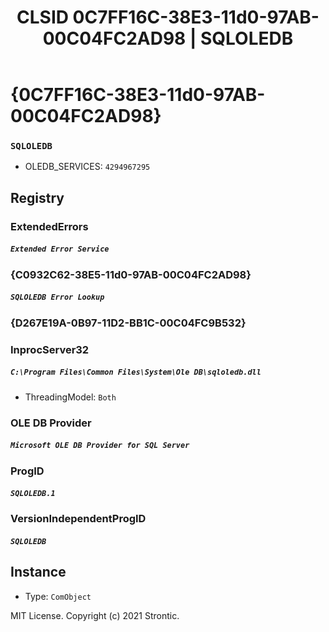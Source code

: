 ﻿---
title: "CLSID 0C7FF16C-38E3-11d0-97AB-00C04FC2AD98 | SQLOLEDB"
excerpt: What is COM-Object CLSID 0C7FF16C-38E3-11d0-97AB-00C04FC2AD98?
---

# {0C7FF16C-38E3-11d0-97AB-00C04FC2AD98}

### `SQLOLEDB`
* OLEDB_SERVICES: `4294967295`

## Registry


### ExtendedErrors

##### `Extended Error Service`

### {C0932C62-38E5-11d0-97AB-00C04FC2AD98}

##### `SQLOLEDB Error Lookup`

### {D267E19A-0B97-11D2-BB1C-00C04FC9B532}


### InprocServer32

##### `C:\Program Files\Common Files\System\Ole DB\sqloledb.dll`
* ThreadingModel: `Both`

### OLE DB Provider

##### `Microsoft OLE DB Provider for SQL Server`

### ProgID

##### `SQLOLEDB.1`

### VersionIndependentProgID

##### `SQLOLEDB`

## Instance

* Type: `ComObject`

MIT License. Copyright (c) 2021 Strontic.


